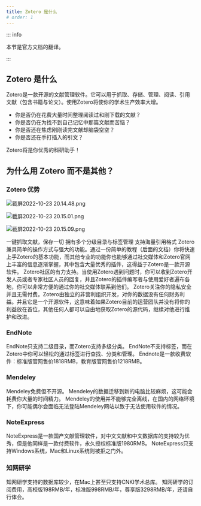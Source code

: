 ```yaml
---
title: Zotero 是什么
# order: 1
---
```


::: info

本节是官方文档的翻译。

:::

## Zotero 是什么

Zotero是一款开源的文献管理软件。它可以用于抓取、存储、管理、阅读、引用文献（包含书籍与论文）。使用Zotero将使你的学术生产效率大增。

- 你是否仍在花费大量时间整理阅读过和刚下载的文献？
- 你是否仍在为找不到自己记忆中那篇文献而苦恼？
- 你是否还在焦虑刚刚读完文献却脑袋空空？
- 你是否还在手打插入的引文？

Zotero将是你优秀的科研助手！

## 为什么用 Zotero 而不是其他？

### Zotero 优势

![截屏2022-10-23 20.14.48.png](https://cdn.nlark.com/yuque/0/2022/png/33660448/1666527514495-d395e828-16b2-489e-b7bd-f1e8fc82e870.png#averageHue=%23fcfcfc&clientId=u163f925c-f032-4&errorMessage=unknown%20error&from=drop&height=234&id=klsY9&name=%E6%88%AA%E5%B1%8F2022-10-23%2020.14.48.png&originHeight=1114&originWidth=1128&originalType=binary&ratio=1&rotation=0&showTitle=false&size=60666&status=error&style=none&taskId=u5618195d-a9a0-47d4-b500-b659ccff858&title=&width=237)

![截屏2022-10-23 20.15.01.png](https://cdn.nlark.com/yuque/0/2022/png/33660448/1666527657816-d5869ac9-9a01-413c-aa17-5bab041fa522.png#averageHue=%23f5f6f4&clientId=u163f925c-f032-4&errorMessage=unknown%20error&from=drop&height=185&id=r433z&name=%E6%88%AA%E5%B1%8F2022-10-23%2020.15.01.png&originHeight=752&originWidth=970&originalType=binary&ratio=1&rotation=0&showTitle=false&size=198360&status=error&style=none&taskId=ufbd1834d-192e-457c-8c9f-2ef046a2391&title=&width=239)

![截屏2022-10-23 20.15.09.png](https://cdn.nlark.com/yuque/0/2022/png/33660448/1666527496566-fd990aab-f97f-427f-b3f4-b376c7e87dcf.png#averageHue=%23f2f2f1&clientId=u163f925c-f032-4&errorMessage=unknown%20error&from=drop&height=202&id=KYrOe&name=%E6%88%AA%E5%B1%8F2022-10-23%2020.15.09.png&originHeight=806&originWidth=994&originalType=binary&ratio=1&rotation=0&showTitle=false&size=216679&status=error&style=none&taskId=u5b06a3e8-cb79-4334-9d23-1b50232fb35&title=&width=249)

一键抓取文献，保存一切
拥有多个分级目录与标签管理
支持海量引用格式
Zotero兼具简单的操作方式与强大的功能。通过一份简单的教程（后面的文档）你将快速上手Zotero的基本功能，而其他专业的功能你也能够通过社交媒体和Zotero官网上丰富的信息逐渐掌握，其中包含大量优秀的插件，这得益于Zotero是一款开源软件。
Zotero社区的有力支持。当使用Zotero遇到问题时，你可以收到Zotero开发人员或者专家社区人员的回复，并且Zotero的插件编写者与使用爱好者遍布各地，你可以非常方便的通过你的社交媒体联系到他们。
Zotero关注你的隐私安全并且无需付费。Zotero由独立的非营利组织开发，对你的数据没有任何财务利益。并且它是一个开源软件，这意味着如果Zotero目前的运营团队并没有将你的利益放在首位，其他任何人都可以自由地获取Zotero的源代码，继续对他进行维护和改进。

### EndNote

EndNote只支持二级目录，而Zotero支持多级分类。
EndNote不支持标签，而在Zotero中你可以轻松的通过标签进行查找、分类和管理。
Endnote是一款收费软件：标准版官网售价1818RMB，教育版官网售价1218RMB。

### Mendeley

Mendeley免费但不开源。
Mendeley的数据迁移到新的电脑比较麻烦，这可能会耗费你大量的时间精力。
Mendeley的使用并不能够完全离线，在国内的网络环境下，你可能偶尔会面临无法登陆Mendeley网站以致于无法使用软件的情况。

### NoteExpress

NoteExpress是一款国产文献管理软件，对中文文献和中文数据库的支持较为优秀，但是他同样是一款付费软件，永久授权标准版1980RMB。
NoteExpress只支持Windows系统，Mac和Linux系统则被拒之门外。

### 知网研学

知网研学支持的数据库较少，在Mac上甚至只支持CNKI学术总库。
知网研学的订阅费用，高校版198RMB/年，标准版998RMB/年，尊享版3298RMB/年，还请自行体会。
